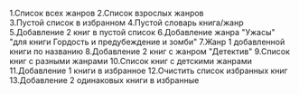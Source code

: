 1.Список всех жанров
2.Список взрослых жанров  
3.Пустой список в избранном
4.Пустой словарь книга/жанр
5.Добавление 2 книг в пустой список
6.Добавление жанра "Ужасы" "для книги Гордость и предубеждение и зомби"
7.Жанр 1 добавленной книги по названию
8.Добавление 2 книг с жанром "Детектив"
9.Список книг с разными жанрами
10.Список книг с детскими жанрами
11.Добавление 1 книги в избранное
12.Очистить список избранных книг
13.Добавление 2 одинаковых книги в избранные